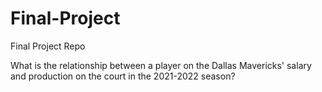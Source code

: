 # Final-Project
Final Project Repo

What is the relationship between a player on the Dallas Mavericks' salary and production on the court in the 2021-2022 season?
